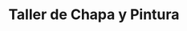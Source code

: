 ---
title: "Taller de Chapa y Pintura"
url: /posadas/taller-de-chapa-y-pintura-alemania/
shop: Autowerkstatt
---
